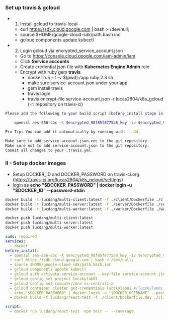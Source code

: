 ### Set up travis & gcloud

- 1) Install gcloud to travis-local
  - curl https://sdk.cloud.google.com | bash > /dev/null;
  - source $HOME/google-cloud-sdk/path.bash.inc
  - gcloud components update kubectl
- 2) Login gcloud via encrypted_service_account.json
  - Go to https://console.cloud.google.com/iam-admin/iam
  - Click **Service accounts**
  - Create credential json file with **Kubernetes Engine Admin** role
  - Encrypt with ruby gem **travis**
    + docker run -it -v $(pwd):/app ruby:2.3 sh
    + make sure service-account.json under your app
    + gem install travis
    + travis login
    + travis encrypt-file service-account.json -r lucas2804/k8s_gcloud (-r: repository on travis-ci)

```bash
Please add the following to your build script (before_install stage in your .travis.yml, for instance):

    openssl aes-256-cbc -K $encrypted_98f85f8775b8_key -iv $encrypted_98f85f8775b8_iv -in service-account.json.enc -out service-account.json -d

Pro Tip: You can add it automatically by running with --add.

Make sure to add service-account.json.enc to the git repository.
Make sure not to add service-account.json to the git repository.
Commit all changes to your .travis.yml.
``` 

### II - Setup docker images

- Setup DOCKER_ID and DOCKER_PASSWORD on travis-ci.org (https://travis-ci.org/lucas2804/k8s_gcloud/settings)
- login as **echo "$DOCKER_PASSWORD" | docker login -u "$DOCKER_ID" --password-stdin**

```bash
docker build -t lucdang/multi-client:latest -f ./client/Dockerfile ./client
docker build -t lucdang/multi-server:latest -f ./server/Dockerfile ./server
docker build -t lucdang/multi-worker:latest -f ./worker/Dockerfile ./worker

docker push lucdang/multi-client:latest 
docker push lucdang/multi-server:latest 
docker push lucdang/multi-worker:latest
```   
    
```yaml
sudo: required
services:
  - docker
before_install:
  - openssl aes-256-cbc -K $encrypted_98f85f8775b8_key -iv $encrypted_98f85f8775b8_iv -in service-account.json.enc -out service-account.json -d
  - curl https://sdk.cloud.google.com | bash > /dev/null;
  - source $HOME/google-cloud-sdk/path.bash.inc
  - gcloud components update kubectl
  - gcloud auth activate-service-account --key-file service-account.json
  - gcloud config set project lucskylab01
  - gcloud config set compute/zone us-central1-a
  - gcloud container cluster get-credentials lucskylab01 #(lucskylab01: cluster_name)
  - echo "$DOCKER_PASSWORD" | docker login -u "$DOCKER_USERNAME" --password-stdin
  - docker build -t lucdang/react-test -f ./client/Dockerfile.dev ./client

script:
  - docker run lucdang/react-test  npm test -- --coverage
```
